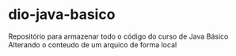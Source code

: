 # dio-java-basico
Repositório para armazenar todo o código do curso de Java Básico
Alterando o conteudo de um arquico de forma local
